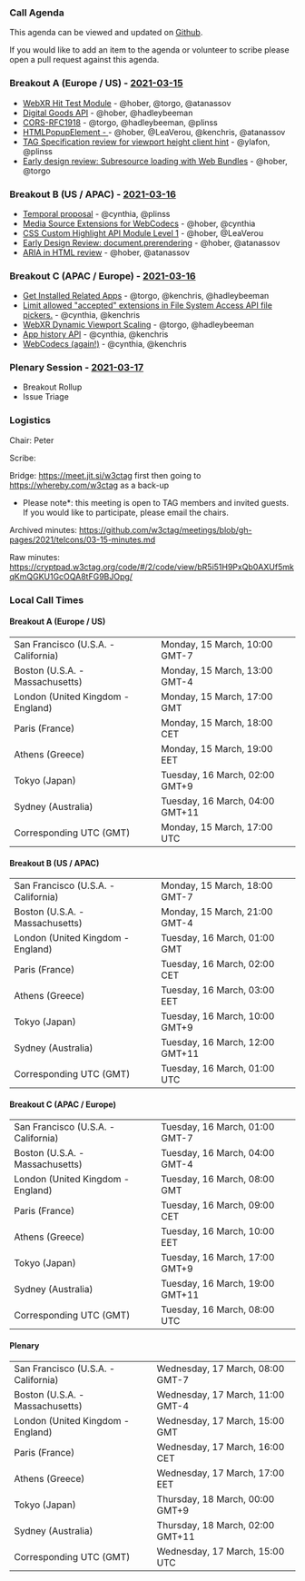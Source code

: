 ### Call Agenda

This agenda can be viewed and updated on [Github](https://github.com/w3ctag/meetings/blob/gh-pages/2021/telcons/03-15-agenda.md).

If you would like to add an item to the agenda or volunteer to scribe please open a pull request against this agenda.

### Breakout A (Europe / US) - [2021-03-15](https://www.timeanddate.com/worldclock/converter.html?iso=20210315T170000&p1=224&p2=43&p3=136&p4=195&p5=26&p6=248&p7=240)

* [WebXR Hit Test Module](https://github.com/w3ctag/design-reviews/issues/463) - @hober, @torgo, @atanassov
* [Digital Goods API](https://github.com/w3ctag/design-reviews/issues/571) - @hober, @hadleybeeman
* [CORS-RFC1918](https://github.com/w3ctag/design-reviews/issues/572) - @torgo, @hadleybeeman, @plinss
* [HTMLPopupElement - <popup>](https://github.com/w3ctag/design-reviews/issues/599) - @hober, @LeaVerou, @kenchris, @atanassov
* [TAG Specification review for viewport height client hint](https://github.com/w3ctag/design-reviews/issues/615) - @ylafon, @plinss
* [Early design review: Subresource loading with Web Bundles](https://github.com/w3ctag/design-reviews/issues/616) - @hober, @torgo

### Breakout B (US / APAC) - [2021-03-16](https://www.timeanddate.com/worldclock/converter.html?iso=20210316T010000&p1=224&p2=43&p3=136&p4=195&p5=26&p6=248&p7=240)

* [Temporal proposal](https://github.com/w3ctag/design-reviews/issues/311) - @cynthia, @plinss
* [Media Source Extensions for WebCodecs](https://github.com/w3ctag/design-reviews/issues/576) - @hober, @cynthia
* [CSS Custom Highlight API Module Level 1](https://github.com/w3ctag/design-reviews/issues/584) - @hober, @LeaVerou
* [Early Design Review: document.prerendering](https://github.com/w3ctag/design-reviews/issues/613) - @hober, @atanassov
* [ARIA in HTML review](https://github.com/w3ctag/design-reviews/issues/614) - @hober, @atanassov

### Breakout C (APAC / Europe) - [2021-03-16](https://www.timeanddate.com/worldclock/converter.html?iso=20210316T080000&p1=224&p2=43&p3=136&p4=195&p5=26&p6=248&p7=240)

* [Get Installed Related Apps](https://github.com/w3ctag/design-reviews/issues/436) - @torgo, @kenchris, @hadleybeeman
* [Limit allowed "accepted" extensions in File System Access API file pickers.](https://github.com/w3ctag/design-reviews/issues/580) - @cynthia, @kenchris
* [WebXR Dynamic Viewport Scaling](https://github.com/w3ctag/design-reviews/issues/588) - @torgo, @hadleybeeman
* [App history API](https://github.com/w3ctag/design-reviews/issues/605) - @cynthia, @kenchris
* [WebCodecs (again!)](https://github.com/w3ctag/design-reviews/issues/612) - @cynthia, @kenchris

### Plenary Session - [2021-03-17](https://www.timeanddate.com/worldclock/converter.html?iso=20210317T150000&p1=224&p2=43&p3=136&p4=195&p5=26&p6=248&p7=240)

* Breakout Rollup
* Issue Triage

### Logistics

Chair: Peter

Scribe:

Bridge: https://meet.jit.si/w3ctag first then going to https://whereby.com/w3ctag as a back-up

* Please note*: this meeting is open to TAG members and invited guests. If you would like to participate, please email the chairs.

Archived minutes: https://github.com/w3ctag/meetings/blob/gh-pages/2021/telcons/03-15-minutes.md

Raw minutes: https://cryptpad.w3ctag.org/code/#/2/code/view/bR5i51H9PxQb0AXUf5mkqKmQGKU1GcOQA8tFG9BJOpg/


### Local Call Times

#### Breakout A (Europe / US)

<table>
<tr><td> San Francisco (U.S.A. - California) <td> Monday, 15 March, 10:00 GMT-7</td></tr>
<tr><td> Boston (U.S.A. - Massachusetts) <td> Monday, 15 March, 13:00 GMT-4</td></tr>
<tr><td> London (United Kingdom - England) <td> Monday, 15 March, 17:00 GMT</td></tr>
<tr><td> Paris (France) <td> Monday, 15 March, 18:00 CET</td></tr>
<tr><td> Athens (Greece) <td> Monday, 15 March, 19:00 EET</td></tr>
<tr><td> Tokyo (Japan) <td> Tuesday, 16 March, 02:00 GMT+9</td></tr>
<tr><td> Sydney (Australia) <td> Tuesday, 16 March, 04:00 GMT+11</td></tr>
<tr><td> Corresponding UTC (GMT) <td> Monday, 15 March, 17:00 UTC</td></tr>
</table>

#### Breakout B (US / APAC)

<table>
<tr><td> San Francisco (U.S.A. - California) <td> Monday, 15 March, 18:00 GMT-7</td></tr>
<tr><td> Boston (U.S.A. - Massachusetts) <td> Monday, 15 March, 21:00 GMT-4</td></tr>
<tr><td> London (United Kingdom - England) <td> Tuesday, 16 March, 01:00 GMT</td></tr>
<tr><td> Paris (France) <td> Tuesday, 16 March, 02:00 CET</td></tr>
<tr><td> Athens (Greece) <td> Tuesday, 16 March, 03:00 EET</td></tr>
<tr><td> Tokyo (Japan) <td> Tuesday, 16 March, 10:00 GMT+9</td></tr>
<tr><td> Sydney (Australia) <td> Tuesday, 16 March, 12:00 GMT+11</td></tr>
<tr><td> Corresponding UTC (GMT) <td> Tuesday, 16 March, 01:00 UTC</td></tr>
</table>

#### Breakout C (APAC / Europe)

<table>
<tr><td> San Francisco (U.S.A. - California) <td> Tuesday, 16 March, 01:00 GMT-7</td></tr>
<tr><td> Boston (U.S.A. - Massachusetts) <td> Tuesday, 16 March, 04:00 GMT-4</td></tr>
<tr><td> London (United Kingdom - England) <td> Tuesday, 16 March, 08:00 GMT</td></tr>
<tr><td> Paris (France) <td> Tuesday, 16 March, 09:00 CET</td></tr>
<tr><td> Athens (Greece) <td> Tuesday, 16 March, 10:00 EET</td></tr>
<tr><td> Tokyo (Japan) <td> Tuesday, 16 March, 17:00 GMT+9</td></tr>
<tr><td> Sydney (Australia) <td> Tuesday, 16 March, 19:00 GMT+11</td></tr>
<tr><td> Corresponding UTC (GMT) <td> Tuesday, 16 March, 08:00 UTC</td></tr>
</table>

#### Plenary

<table>
<tr><td> San Francisco (U.S.A. - California) <td> Wednesday, 17 March, 08:00 GMT-7</td></tr>
<tr><td> Boston (U.S.A. - Massachusetts) <td> Wednesday, 17 March, 11:00 GMT-4</td></tr>
<tr><td> London (United Kingdom - England) <td> Wednesday, 17 March, 15:00 GMT</td></tr>
<tr><td> Paris (France) <td> Wednesday, 17 March, 16:00 CET</td></tr>
<tr><td> Athens (Greece) <td> Wednesday, 17 March, 17:00 EET</td></tr>
<tr><td> Tokyo (Japan) <td> Thursday, 18 March, 00:00 GMT+9</td></tr>
<tr><td> Sydney (Australia) <td> Thursday, 18 March, 02:00 GMT+11</td></tr>
<tr><td> Corresponding UTC (GMT) <td> Wednesday, 17 March, 15:00 UTC</td></tr>
</table>
